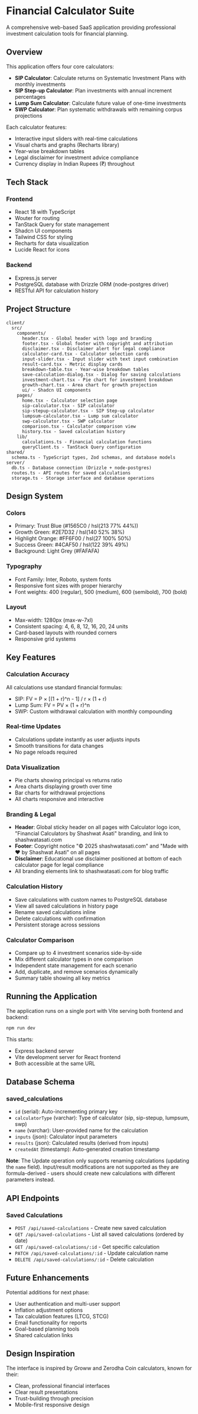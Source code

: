 # Financial Calculator Suite

A comprehensive web-based SaaS application providing professional investment calculation tools for financial planning.

## Overview

This application offers four core calculators:
- **SIP Calculator**: Calculate returns on Systematic Investment Plans with monthly investments
- **SIP Step-up Calculator**: Plan investments with annual increment percentages  
- **Lump Sum Calculator**: Calculate future value of one-time investments
- **SWP Calculator**: Plan systematic withdrawals with remaining corpus projections

Each calculator features:
- Interactive input sliders with real-time calculations
- Visual charts and graphs (Recharts library)
- Year-wise breakdown tables
- Legal disclaimer for investment advice compliance
- Currency display in Indian Rupees (₹) throughout

## Tech Stack

### Frontend
- React 18 with TypeScript
- Wouter for routing
- TanStack Query for state management
- Shadcn UI components
- Tailwind CSS for styling
- Recharts for data visualization
- Lucide React for icons

### Backend
- Express.js server
- PostgreSQL database with Drizzle ORM (node-postgres driver)
- RESTful API for calculation history

## Project Structure

```
client/
  src/
    components/
      header.tsx - Global header with logo and branding
      footer.tsx - Global footer with copyright and attribution
      disclaimer.tsx - Disclaimer alert for legal compliance
      calculator-card.tsx - Calculator selection cards
      input-slider.tsx - Input slider with text input combination
      result-card.tsx - Metric display cards
      breakdown-table.tsx - Year-wise breakdown tables
      save-calculation-dialog.tsx - Dialog for saving calculations
      investment-chart.tsx - Pie chart for investment breakdown
      growth-chart.tsx - Area chart for growth projection
      ui/ - Shadcn UI components
    pages/
      home.tsx - Calculator selection page
      sip-calculator.tsx - SIP calculator
      sip-stepup-calculator.tsx - SIP Step-up calculator
      lumpsum-calculator.tsx - Lump sum calculator
      swp-calculator.tsx - SWP calculator
      comparison.tsx - Calculator comparison view
      history.tsx - Saved calculation history
    lib/
      calculations.ts - Financial calculation functions
      queryClient.ts - TanStack Query configuration
shared/
  schema.ts - TypeScript types, Zod schemas, and database models
server/
  db.ts - Database connection (Drizzle + node-postgres)
  routes.ts - API routes for saved calculations
  storage.ts - Storage interface and database operations
```

## Design System

### Colors
- Primary: Trust Blue (#1565C0 / hsl(213 77% 44%))
- Growth Green: #2E7D32 / hsl(140 52% 38%)
- Highlight Orange: #FF6F00 / hsl(27 100% 50%)
- Success Green: #4CAF50 / hsl(122 39% 49%)
- Background: Light Grey (#FAFAFA)

### Typography
- Font Family: Inter, Roboto, system fonts
- Responsive font sizes with proper hierarchy
- Font weights: 400 (regular), 500 (medium), 600 (semibold), 700 (bold)

### Layout
- Max-width: 1280px (max-w-7xl)
- Consistent spacing: 4, 6, 8, 12, 16, 20, 24 units
- Card-based layouts with rounded corners
- Responsive grid systems

## Key Features

### Calculation Accuracy
All calculations use standard financial formulas:
- SIP: FV = P × [(1 + r)^n - 1] / r × (1 + r)
- Lump Sum: FV = PV × (1 + r)^n
- SWP: Custom withdrawal calculation with monthly compounding

### Real-time Updates
- Calculations update instantly as user adjusts inputs
- Smooth transitions for data changes
- No page reloads required

### Data Visualization
- Pie charts showing principal vs returns ratio
- Area charts displaying growth over time
- Bar charts for withdrawal projections
- All charts responsive and interactive

### Branding & Legal
- **Header**: Global sticky header on all pages with Calculator logo icon, "Financial Calculators by Shashwat Asati" branding, and link to shashwatasati.com
- **Footer**: Copyright notice "© 2025 shashwatasati.com" and "Made with ❤️ by Shashwat Asati" on all pages
- **Disclaimer**: Educational use disclaimer positioned at bottom of each calculator page for legal compliance
- All branding elements link to shashwatasati.com for blog traffic

### Calculation History
- Save calculations with custom names to PostgreSQL database
- View all saved calculations in history page
- Rename saved calculations inline
- Delete calculations with confirmation
- Persistent storage across sessions

### Calculator Comparison
- Compare up to 4 investment scenarios side-by-side
- Mix different calculator types in one comparison
- Independent state management for each scenario
- Add, duplicate, and remove scenarios dynamically
- Summary table showing all key metrics

## Running the Application

The application runs on a single port with Vite serving both frontend and backend:

```bash
npm run dev
```

This starts:
- Express backend server
- Vite development server for React frontend
- Both accessible at the same URL

## Database Schema

### saved_calculations
- `id` (serial): Auto-incrementing primary key
- `calculatorType` (varchar): Type of calculator (sip, sip-stepup, lumpsum, swp)
- `name` (varchar): User-provided name for the calculation
- `inputs` (json): Calculator input parameters
- `results` (json): Calculated results (derived from inputs)
- `createdAt` (timestamp): Auto-generated creation timestamp

**Note**: The Update operation only supports renaming calculations (updating the `name` field). Input/result modifications are not supported as they are formula-derived - users should create new calculations with different parameters instead.

## API Endpoints

### Saved Calculations
- `POST /api/saved-calculations` - Create new saved calculation
- `GET /api/saved-calculations` - List all saved calculations (ordered by date)
- `GET /api/saved-calculations/:id` - Get specific calculation
- `PATCH /api/saved-calculations/:id` - Update calculation name
- `DELETE /api/saved-calculations/:id` - Delete calculation

## Future Enhancements

Potential additions for next phase:
- User authentication and multi-user support
- Inflation adjustment options
- Tax calculation features (LTCG, STCG)
- Email functionality for reports
- Goal-based planning tools
- Shared calculation links

## Design Inspiration

The interface is inspired by Groww and Zerodha Coin calculators, known for their:
- Clean, professional financial interfaces
- Clear result presentations
- Trust-building through precision
- Mobile-first responsive design
